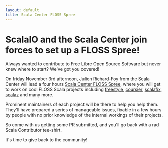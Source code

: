 ```yaml
---
layout: default
title: Scala Center FLOSS Spree
---
```



# ScalaIO and the Scala Center join forces to set up a FLOSS Spree!

Always wanted to contribute to Free Libre Open Source Software but never knew where to start? We've got you covered!

On friday November 3rd afternoon, Julien Richard-Foy from the Scala Center will lead a four hours [Scala Center FLOSS Spree](https://github.com/scalacenter/sprees), where you will get to work on cool FLOSS Scala projects including [freestyle](https://github.com/frees-io/freestyle), [coursier](https://github.com/coursier/coursier), [scalafix](https://github.com/scalacenter/scalafix), [scalaz](https://github.com/scalaz/scalaz) and many more. 

Prominent maintainers of each project will be there to help you help them. They'll have prepared a series of manageable issues, fixable in a few hours by people with no prior knowledge of the internal workings of their projects.

So come with us getting some PR submitted, and you'll go back with a rad Scala Contributor tee-shirt.

It's time to give back to the community!
